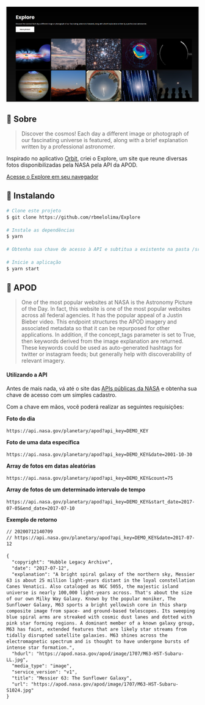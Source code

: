![Página inicial do site](./index.png)

## :bookmark_tabs: Sobre
> Discover the cosmos! Each day a different image or photograph of our fascinating universe is featured, along with a brief explanation written by a professional astronomer. 

Inspirado no aplicativo [Orbit](https://github.com/rbmelolima/Orbit "Orbit"), criei o Explore, um site que reune diversas fotos disponibilizadas pela NASA pela API da APOD.

[Acesse o Explore em seu navegador](https://www.rbmelolima.com.br/Explore/)

## :hammer: Instalando

````bash
# Clone este projeto
$ git clone https://github.com/rbmelolima/Explore

# Instale as dependências
$ yarn 

# Obtenha sua chave de acesso à API e subtitua a existente na pasta /src/key/index.js

# Inicie a aplicação
$ yarn start
````

## :rocket: APOD

> One of the most popular websites at NASA is the Astronomy Picture of the Day. In fact, this website is one of the most popular websites across all federal agencies. It has the popular appeal of a Justin Bieber video. This endpoint structures the APOD imagery and associated metadata so that it can be repurposed for other applications. In addition, if the concept_tags parameter is set to True, then keywords derived from the image explanation are returned. These keywords could be used as auto-generated hashtags for twitter or instagram feeds; but generally help with discoverability of relevant imagery.

#### Utilizando a API

Antes de mais nada, vá até o site das [APIs públicas da NASA](https://api.nasa.gov/) e obtenha sua chave de acesso com um simples cadastro. 

Com a chave em mãos, você poderá realizar as seguintes requisições:

**Foto do dia**

`https://api.nasa.gov/planetary/apod?api_key=DEMO_KEY`

**Foto de uma data específica**

`https://api.nasa.gov/planetary/apod?api_key=DEMO_KEY&date=2001-10-30`

**Array de fotos em datas aleatórias**

`https://api.nasa.gov/planetary/apod?api_key=DEMO_KEY&count=75`

**Array de fotos de um determinado intervalo de tempo**

`https://api.nasa.gov/planetary/apod?api_key=DEMO_KEY&start_date=2017-07-05&end_date=2017-07-10`

**Exemplo de retorno**

    // 20200712140709
    // https://api.nasa.gov/planetary/apod?api_key=DEMO_KEY&date=2017-07-12
    
    {
      "copyright": "Hubble Legacy Archive",
      "date": "2017-07-12",
      "explanation": "A bright spiral galaxy of the northern sky, Messier 63 is about 25 million light-years distant in the loyal constellation Canes Venatici. Also cataloged as NGC 5055, the majestic island universe is nearly 100,000 light-years across. That's about the size of our own Milky Way Galaxy. Known by the popular moniker, The Sunflower Galaxy, M63 sports a bright yellowish core in this sharp composite image from space- and ground-based telescopes. Its sweeping blue spiral arms are streaked with cosmic dust lanes and dotted with pink star forming regions. A dominant member of a known galaxy group, M63 has faint, extended features that are likely star streams from tidally disrupted satellite galaxies. M63 shines across the electromagnetic spectrum and is thought to have undergone bursts of intense star formation.",
      "hdurl": "https://apod.nasa.gov/apod/image/1707/M63-HST-Subaru-LL.jpg",
      "media_type": "image",
      "service_version": "v1",
      "title": "Messier 63: The Sunflower Galaxy",
      "url": "https://apod.nasa.gov/apod/image/1707/M63-HST-Subaru-S1024.jpg"
    }
